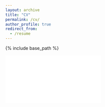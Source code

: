 ```yaml
---
layout: archive
title: "CV"
permalink: /cv/
author_profile: true
redirect_from:
  - /resume
---
```

{% include base_path %}

<embed src='files/SarahLurieCV.pdf' type="application/pdf">